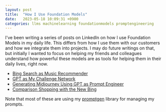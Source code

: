```yaml
---
layout: post
title:  "How I Use Foundation Models"
date:   2023-05-18 10:09:31 +0900
categories: llms machinelearning foundationmodels promptengineering
---
```


I've been writing a series of posts on LinkedIn on how I use Foundation Models in my daily life. This differs from how I use them with our customers and how we integrate them into projects. I may do future writings on that, but initially I wanted to focus on helping my friends and colleagues understand how powerful these models are as tools for helping them in their daily lives, right now.

- [Bing Search as Music Recommender](https://www.linkedin.com/pulse/how-i-use-foundation-models-mike-lanzetta/)
- [GPT as My Challenge Network](https://www.linkedin.com/pulse/gpt-my-challenge-network-mike-lanzetta/)
- [Generating Midjourney Using GPT as Prompt Engineer](https://www.linkedin.com/pulse/art-ai-integration-unleashing-midjourney-gpt-mike-lanzetta/)
- [Comparison Shopping with the New Bing](https://www.linkedin.com/pulse/comparison-shopping-ai-mike-lanzetta/)

Note that most of these are using my [promptgen](https://github.com/noodlefrenzy/promptgen) library for managing my prompts.
